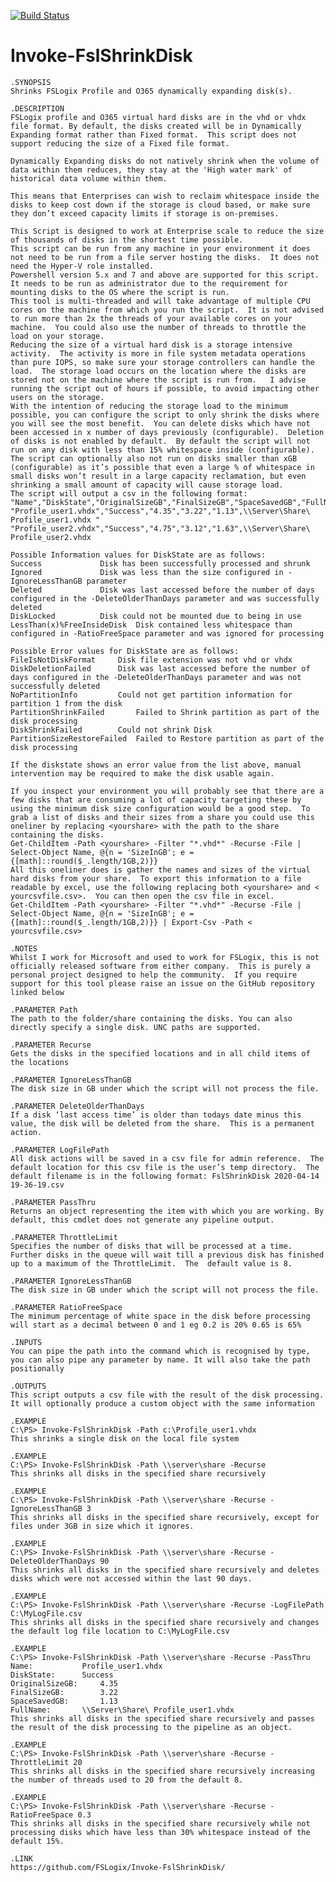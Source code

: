 [![Build Status](https://dev.azure.com/jimoyle/Invoke-FslShrinkDisk/_apis/build/status/FSLogix.Invoke-FslShrinkDisk?branchName=master)](https://dev.azure.com/jimoyle/Invoke-FslShrinkDisk/_build/latest?definitionId=1&branchName=master)

# Invoke-FslShrinkDisk

    .SYNOPSIS
    Shrinks FSLogix Profile and O365 dynamically expanding disk(s).

    .DESCRIPTION
    FSLogix profile and O365 virtual hard disks are in the vhd or vhdx file format. By default, the disks created will be in Dynamically Expanding format rather than Fixed format.  This script does not support reducing the size of a Fixed file format.

    Dynamically Expanding disks do not natively shrink when the volume of data within them reduces, they stay at the 'High water mark' of historical data volume within them.

    This means that Enterprises can wish to reclaim whitespace inside the disks to keep cost down if the storage is cloud based, or make sure they don’t exceed capacity limits if storage is on-premises.

    This Script is designed to work at Enterprise scale to reduce the size of thousands of disks in the shortest time possible.
    This script can be run from any machine in your environment it does not need to be run from a file server hosting the disks.  It does not need the Hyper-V role installed.
    Powershell version 5.x and 7 and above are supported for this script. It needs to be run as administrator due to the requirement for mounting disks to the OS where the script is run.
    This tool is multi-threaded and will take advantage of multiple CPU cores on the machine from which you run the script.  It is not advised to run more than 2x the threads of your available cores on your machine.  You could also use the number of threads to throttle the load on your storage.
    Reducing the size of a virtual hard disk is a storage intensive activity.  The activity is more in file system metadata operations than pure IOPS, so make sure your storage controllers can handle the load.  The storage load occurs on the location where the disks are stored not on the machine where the script is run from.   I advise running the script out of hours if possible, to avoid impacting other users on the storage.
    With the intention of reducing the storage load to the minimum possible, you can configure the script to only shrink the disks where you will see the most benefit.  You can delete disks which have not been accessed in x number of days previously (configurable).  Deletion of disks is not enabled by default.  By default the script will not run on any disk with less than 15% whitespace inside (configurable).  The script can optionally also not run on disks smaller than xGB (configurable) as it’s possible that even a large % of whitespace in small disks won’t result in a large capacity reclamation, but even shrinking a small amount of capacity will cause storage load.
    The script will output a csv in the following format:
    "Name","DiskState","OriginalSizeGB","FinalSizeGB","SpaceSavedGB","FullName"
    "Profile_user1.vhdx","Success","4.35","3.22","1.13",\\Server\Share\ Profile_user1.vhdx "
    "Profile_user2.vhdx","Success","4.75","3.12","1.63",\\Server\Share\ Profile_user2.vhdx

    Possible Information values for DiskState are as follows:
    Success				Disk has been successfully processed and shrunk
    Ignored				Disk was less than the size configured in -IgnoreLessThanGB parameter
    Deleted				Disk was last accessed before the number of days configured in the -DeleteOlderThanDays parameter and was successfully deleted
    DiskLocked			Disk could not be mounted due to being in use
    LessThan(x)%FreeInsideDisk	Disk contained less whitespace than configured in -RatioFreeSpace parameter and was ignored for processing

    Possible Error values for DiskState are as follows:
    FileIsNotDiskFormat		Disk file extension was not vhd or vhdx
    DiskDeletionFailed		Disk was last accessed before the number of days configured in the -DeleteOlderThanDays parameter and was not successfully deleted
    NoPartitionInfo			Could not get partition information for partition 1 from the disk
    PartitionShrinkFailed		Failed to Shrink partition as part of the disk processing
    DiskShrinkFailed		Could not shrink Disk
    PartitionSizeRestoreFailed 	Failed to Restore partition as part of the disk processing

    If the diskstate shows an error value from the list above, manual intervention may be required to make the disk usable again.

    If you inspect your environment you will probably see that there are a few disks that are consuming a lot of capacity targeting these by using the minimum disk size configuration would be a good step.  To grab a list of disks and their sizes from a share you could use this oneliner by replacing <yourshare> with the path to the share containing the disks.
    Get-ChildItem -Path <yourshare> -Filter "*.vhd*" -Recurse -File | Select-Object Name, @{n = 'SizeInGB'; e = {[math]::round($_.length/1GB,2)}}
    All this oneliner does is gather the names and sizes of the virtual hard disks from your share.  To export this information to a file readable by excel, use the following replacing both <yourshare> and < yourcsvfile.csv>.  You can then open the csv file in excel.
    Get-ChildItem -Path <yourshare> -Filter "*.vhd*" -Recurse -File | Select-Object Name, @{n = 'SizeInGB'; e = {[math]::round($_.length/1GB,2)}} | Export-Csv -Path < yourcsvfile.csv>

    .NOTES
    Whilst I work for Microsoft and used to work for FSLogix, this is not officially released software from either company.  This is purely a personal project designed to help the community.  If you require support for this tool please raise an issue on the GitHub repository linked below

    .PARAMETER Path
    The path to the folder/share containing the disks. You can also directly specify a single disk. UNC paths are supported.

    .PARAMETER Recurse
    Gets the disks in the specified locations and in all child items of the locations

    .PARAMETER IgnoreLessThanGB
    The disk size in GB under which the script will not process the file.

    .PARAMETER DeleteOlderThanDays
    If a disk ‘last access time’ is older than todays date minus this value, the disk will be deleted from the share.  This is a permanent action.

    .PARAMETER LogFilePath
    All disk actions will be saved in a csv file for admin reference.  The default location for this csv file is the user’s temp directory.  The default filename is in the following format: FslShrinkDisk 2020-04-14 19-36-19.csv

    .PARAMETER PassThru
    Returns an object representing the item with which you are working. By default, this cmdlet does not generate any pipeline output.

    .PARAMETER ThrottleLimit
    Specifies the number of disks that will be processed at a time. Further disks in the queue will wait till a previous disk has finished up to a maximum of the ThrottleLimit.  The  default value is 8.

    .PARAMETER IgnoreLessThanGB
    The disk size in GB under which the script will not process the file.

    .PARAMETER RatioFreeSpace
    The minimum percentage of white space in the disk before processing will start as a decimal between 0 and 1 eg 0.2 is 20% 0.65 is 65%

    .INPUTS
    You can pipe the path into the command which is recognised by type, you can also pipe any parameter by name. It will also take the path positionally

    .OUTPUTS
    This script outputs a csv file with the result of the disk processing.  It will optionally produce a custom object with the same information

    .EXAMPLE
    C:\PS> Invoke-FslShrinkDisk -Path c:\Profile_user1.vhdx
    This shrinks a single disk on the local file system

    .EXAMPLE
    C:\PS> Invoke-FslShrinkDisk -Path \\server\share -Recurse
    This shrinks all disks in the specified share recursively

    .EXAMPLE
    C:\PS> Invoke-FslShrinkDisk -Path \\server\share -Recurse -IgnoreLessThanGB 3
    This shrinks all disks in the specified share recursively, except for files under 3GB in size which it ignores.

    .EXAMPLE
    C:\PS> Invoke-FslShrinkDisk -Path \\server\share -Recurse -DeleteOlderThanDays 90
    This shrinks all disks in the specified share recursively and deletes disks which were not accessed within the last 90 days.

    .EXAMPLE
    C:\PS> Invoke-FslShrinkDisk -Path \\server\share -Recurse -LogFilePath C:\MyLogFile.csv
    This shrinks all disks in the specified share recursively and changes the default log file location to C:\MyLogFile.csv

    .EXAMPLE
    C:\PS> Invoke-FslShrinkDisk -Path \\server\share -Recurse -PassThru
    Name:			Profile_user1.vhdx
    DiskState:		Success
    OriginalSizeGB:		4.35
    FinalSizeGB:		3.22
    SpaceSavedGB:		1.13
    FullName:		\\Server\Share\ Profile_user1.vhdx
    This shrinks all disks in the specified share recursively and passes the result of the disk processing to the pipeline as an object.

    .EXAMPLE
    C:\PS> Invoke-FslShrinkDisk -Path \\server\share -Recurse -ThrottleLimit 20
    This shrinks all disks in the specified share recursively increasing the number of threads used to 20 from the default 8.

    .EXAMPLE
    C:\PS> Invoke-FslShrinkDisk -Path \\server\share -Recurse -RatioFreeSpace 0.3
    This shrinks all disks in the specified share recursively while not processing disks which have less than 30% whitespace instead of the default 15%.

    .LINK
    https://github.com/FSLogix/Invoke-FslShrinkDisk/
